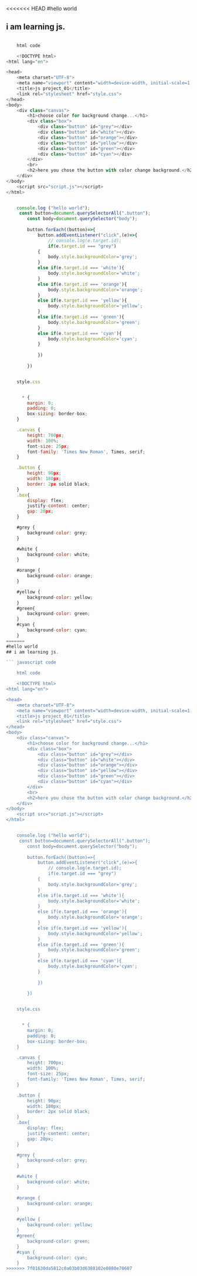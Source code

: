 <<<<<<< HEAD
#hello world
## i am learning js.

``` javascript code

    html code

    <!DOCTYPE html>
<html lang="en">

<head>
    <meta charset="UTF-8">
    <meta name="viewport" content="width=device-width, initial-scale=1.0">
    <title>js project_01</title>
    <link rel="stylesheet" href="style.css">
</head>
<body>
    <div class="canvas">
        <h1>choose color for background change...</h1>
        <div class="box">
            <div class="button" id="grey"></div>
            <div class="button" id="white"></div>
            <div class="button" id="orange"></div>
            <div class="button" id="yellow"></div>
            <div class="button" id="green"></div>
            <div class="button" id="cyan"></div>
        </div>
        <br>
        <h2>here you chose the button with color change background.</h2>
    </div>
</body>
    <script src="script.js"></script>
</html>


    console.log ("hello world");
     const button=document.querySelectorAll(".button");
        const body=document.querySelector("body");
        
        button.forEach((button)=>{
            button.addEventListener("click",(e)=>{
                // console.log(e.target.id);
                if(e.target.id === "grey")
            {
                body.style.backgroundColor='grey';
            }
            else if(e.target.id === 'white'){
                body.style.backgroundColor='white';
            }
            else if(e.target.id === 'orange'){
                body.style.backgroundColor='orange';
            }
            else if(e.target.id === 'yellow'){
                body.style.backgroundColor='yellow';
            }
            else if(e.target.id === 'green'){
                body.style.backgroundColor='green';
            }
            else if(e.target.id === 'cyan'){
                body.style.backgroundColor='cyan';
            }
            
            })
            
        })


    style.css


      * {
        margin: 0;
        padding: 0;
        box-sizing: border-box;
    }

    .canvas {
        height: 700px;
        width: 100%;
        font-size: 25px;
        font-family: 'Times New Roman', Times, serif;
    }

    .button {
        height: 90px;
        width: 180px;
        border: 2px solid black;
    }
    .box{
        display: flex;
        justify-content: center;
        gap: 20px;
    }

    #grey {
        background-color: grey;
    }

    #white {
        background-color: white;
    }

    #orange {
        background-color: orange;
    }

    #yellow {
        background-color: yellow;
    }
    #green{
        background-color: green;
    }
    #cyan {
        background-color: cyan;
    }
=======
#hello world
## i am learning js.

``` javascript code

    html code

    <!DOCTYPE html>
<html lang="en">

<head>
    <meta charset="UTF-8">
    <meta name="viewport" content="width=device-width, initial-scale=1.0">
    <title>js project_01</title>
    <link rel="stylesheet" href="style.css">
</head>
<body>
    <div class="canvas">
        <h1>choose color for background change...</h1>
        <div class="box">
            <div class="button" id="grey"></div>
            <div class="button" id="white"></div>
            <div class="button" id="orange"></div>
            <div class="button" id="yellow"></div>
            <div class="button" id="green"></div>
            <div class="button" id="cyan"></div>
        </div>
        <br>
        <h2>here you chose the button with color change background.</h2>
    </div>
</body>
    <script src="script.js"></script>
</html>


    console.log ("hello world");
     const button=document.querySelectorAll(".button");
        const body=document.querySelector("body");
        
        button.forEach((button)=>{
            button.addEventListener("click",(e)=>{
                // console.log(e.target.id);
                if(e.target.id === "grey")
            {
                body.style.backgroundColor='grey';
            }
            else if(e.target.id === 'white'){
                body.style.backgroundColor='white';
            }
            else if(e.target.id === 'orange'){
                body.style.backgroundColor='orange';
            }
            else if(e.target.id === 'yellow'){
                body.style.backgroundColor='yellow';
            }
            else if(e.target.id === 'green'){
                body.style.backgroundColor='green';
            }
            else if(e.target.id === 'cyan'){
                body.style.backgroundColor='cyan';
            }
            
            })
            
        })


    style.css


      * {
        margin: 0;
        padding: 0;
        box-sizing: border-box;
    }

    .canvas {
        height: 700px;
        width: 100%;
        font-size: 25px;
        font-family: 'Times New Roman', Times, serif;
    }

    .button {
        height: 90px;
        width: 180px;
        border: 2px solid black;
    }
    .box{
        display: flex;
        justify-content: center;
        gap: 20px;
    }

    #grey {
        background-color: grey;
    }

    #white {
        background-color: white;
    }

    #orange {
        background-color: orange;
    }

    #yellow {
        background-color: yellow;
    }
    #green{
        background-color: green;
    }
    #cyan {
        background-color: cyan;
    }
>>>>>>> 7f01630da5812c0a03b03d6388102e0880e70607
```